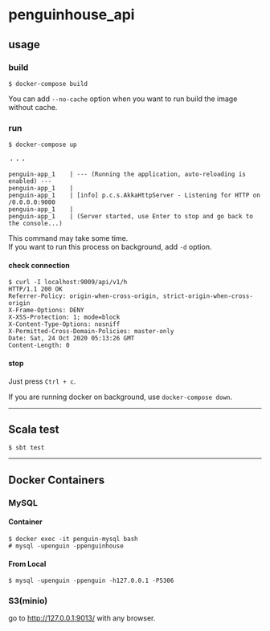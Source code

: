 # penguinhouse_api

## usage

### build
```console
$ docker-compose build
```
You can add `--no-cache` option when you want to run build the image without cache.

### run
```console
$ docker-compose up

・・・

penguin-app_1    | --- (Running the application, auto-reloading is enabled) ---
penguin-app_1    | 
penguin-app_1    | [info] p.c.s.AkkaHttpServer - Listening for HTTP on /0.0.0.0:9000
penguin-app_1    | 
penguin-app_1    | (Server started, use Enter to stop and go back to the console...)
```
This command may take some time.  
If you want to run this process on background, add `-d` option.

#### check connection
```consle
$ curl -I localhost:9009/api/v1/h
HTTP/1.1 200 OK
Referrer-Policy: origin-when-cross-origin, strict-origin-when-cross-origin
X-Frame-Options: DENY
X-XSS-Protection: 1; mode=block
X-Content-Type-Options: nosniff
X-Permitted-Cross-Domain-Policies: master-only
Date: Sat, 24 Oct 2020 05:13:26 GMT
Content-Length: 0
```

#### stop
Just press `Ctrl + c`.

If you are running docker on background, use `docker-compose down`.

---

## Scala test
```console
$ sbt test
```

---

## Docker Containers

### MySQL

#### Container

```console
$ docker exec -it penguin-mysql bash
# mysql -upenguin -ppenguinhouse
```

#### From Local

```console
$ mysql -upenguin -ppenguin -h127.0.0.1 -P5306
```

### S3(minio)

go to http://127.0.0.1:9013/ with any browser.
